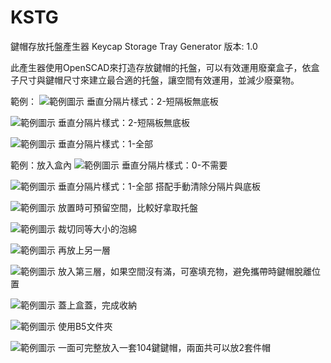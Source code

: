 # KSTG
鍵帽存放托盤產生器 Keycap Storage Tray Generator
版本: 1.0

此產生器使用OpenSCAD來打造存放鍵帽的托盤，可以有效運用廢棄盒子，依盒子尺寸與鍵帽尺寸來建立最合適的托盤，讓空間有效運用，並減少廢棄物。

範例：
![範例圖示](/img/gallery/01.jpg "")
垂直分隔片樣式：2-短隔板無底板

![範例圖示](/img/gallery/02.jpg "")
垂直分隔片樣式：2-短隔板無底板

![範例圖示](/img/gallery/03.jpg "")
垂直分隔片樣式：1-全部

範例：放入盒內
![範例圖示](/img/gallery/04.jpg "")
垂直分隔片樣式：0-不需要

![範例圖示](/img/gallery/05.jpg "")
垂直分隔片樣式：1-全部
搭配手動清除分隔片與底板

![範例圖示](/img/gallery/06.jpg "")
放置時可預留空間，比較好拿取托盤

![範例圖示](/img/gallery/07.jpg "")
裁切同等大小的泡綿

![範例圖示](/img/gallery/08.jpg "")
再放上另一層

![範例圖示](/img/gallery/09.jpg "")
放入第三層，如果空間沒有滿，可塞填充物，避免攜帶時鍵帽脫離位置

![範例圖示](/img/gallery/10.jpg "")
蓋上盒蓋，完成收納


![範例圖示](/img/gallery/11.jpg "")
使用B5文件夾

![範例圖示](/img/gallery/12.jpg "")
一面可完整放入一套104鍵鍵帽，兩面共可以放2套件帽
